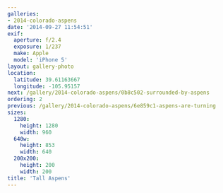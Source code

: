 ```yaml
---
galleries:
- 2014-colorado-aspens
date: '2014-09-27 11:54:51'
exif:
  aperture: f/2.4
  exposure: 1/237
  make: Apple
  model: 'iPhone 5'
layout: gallery-photo
location:
  latitude: 39.61163667
  longitude: -105.95157
next: /gallery/2014-colorado-aspens/0b8c502-surrounded-by-aspens
ordering: 2
previous: /gallery/2014-colorado-aspens/6e859c1-aspens-are-turning
sizes:
  1280:
    height: 1280
    width: 960
  640w:
    height: 853
    width: 640
  200x200:
    height: 200
    width: 200
title: 'Tall Aspens'
---
```

